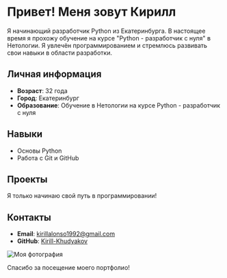 # Привет! Меня зовут Кирилл

Я начинающий разработчик Python из Екатеринбурга. В настоящее время я прохожу обучение на курсе "Python - разработчик с нуля" в Нетологии. Я увлечён программированием и стремлюсь развивать свои навыки в области разработки.

## Личная информация

- **Возраст**: 32 года
- **Город**: Екатеринбург
- **Образование**: Обучение в Нетологии на курсе Python - разработчик с нуля

## Навыки

- Основы Python
- Работа с Git и GitHub

## Проекты

Я только начинаю свой путь в программировании!

## Контакты

- **Email**: kirillalonso1992@gmail.com
- **GitHub**: [Kirill-Khudyakov](https://github.com/Kirill-Khudyakov)

![Моя фотография](my-photo.jpg)

Спасибо за посещение моего портфолио! 
